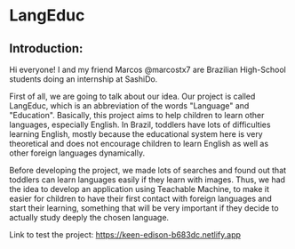 # LangEduc
## Introduction: ##
Hi everyone! I and my friend Marcos @marcostx7 are Brazilian High-School students doing an internship at SashiDo.

First of all, we are going to talk about our idea. Our project is called LangEduc, which is an abbreviation of the words "Language" and "Education". Basically, this project aims to help children to learn other languages, especially English. In Brazil, toddlers have lots of difficulties learning English, mostly because the educational system here is very theoretical and does not encourage children to learn English as well as other foreign languages dynamically.

Before developing the project, we made lots of searches and found out that toddlers can learn languages easily if they learn with images. Thus, we had the idea to develop an application using Teachable Machine, to make it easier for children to have their first contact with foreign languages and start their learning, something that will be very important if they decide to actually study deeply the chosen language.

Link to test the project:
		https://keen-edison-b683dc.netlify.app

